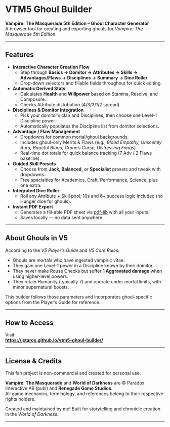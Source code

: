 # VTM5 Ghoul Builder

**Vampire: The Masquerade 5th Edition – Ghoul Character Generator**  
A browser tool for creating and exporting ghouls for *Vampire: The Masquerade 5th Edition*.

---

## Features

- **Interactive Character Creation Flow**
  - Step through **Basics → Domitor → Attributes → Skills → Advantages/Flaws → Disciplines → Summary → Dice Roller**  
  - Drop-down selectors and fillable fields throughout for quick editing.
- **Automatic Derived Stats**
  - Calculates **Health** and **Willpower** based on Stamina, Resolve, and Composure.  
  - Checks Attribute distribution (4/3/3/1/2 spread).
- **Disciplines & Domitor Integration**
  - Pick your domitor’s clan and Disciplines, then choose one Level-1 Discipline power.  
  - Automatically populates the Discipline list from domitor selections.
- **Advantage / Flaw Management**
  - Dropdowns for common mortal/ghoul backgrounds.  
  - Includes ghoul-only Merits & Flaws (e.g., *Blood Empathy, Unseemly Aura, Baneful Blood, Crone’s Curse, Distressing Fangs*).  
  - Real-time dot totals for quick balance tracking (7 Adv / 2 Flaws baseline).
- **Guided Skill Presets**
  - Choose from **Jack, Balanced,** or **Specialist** presets and tweak with dropdowns.  
  - Free specialties for Academics, Craft, Performance, Science, plus one extra.
- **Integrated Dice Roller**
  - Roll any Attribute + Skill pool; 10s and 6+ success logic included (no Hunger dice for ghouls).
- **Instant PDF Export**
  - Generates a fill-able PDF sheet via [pdf-lib](https://github.com/Hopding/pdf-lib) with all your inputs.  
  - Saves locally — no data sent anywhere.

---

## About Ghouls in V5

According to the *V5 Player’s Guide* and *V5 Core Rules*:
- Ghouls are mortals who have ingested vampiric vitae.
- They gain one Level-1 power in a Discipline known by their domitor.
- They never make Rouse Checks but suffer **1 Aggravated damage** when using higher-level powers.
- They retain Humanity (typically 7) and operate under mortal limits, with minor supernatural boosts.

This builder follows those parameters and incorporates ghoul-specific options from the Player’s Guide for reference.

---

## How to Access

Visit:  
 **https://jstaros.github.io/vtm5-ghoul-builder/**  


---

## License & Credits

This fan project is non-commercial and created for personal use.

**Vampire: The Masquerade** and **World of Darkness** are © Paradox Interactive AB (publ) and **Renegade Game Studios**.  
All game mechanics, terminology, and references belong to their respective rights holders.

Created and maintained by me! 
Built for storytelling and chronicle creation in the *World of Darkness*.

---


